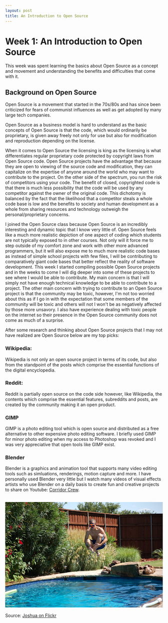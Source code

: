 ```yaml
---
layout: post
title: An Introduction to Open Source
---
```


# Week 1: An Introduction to Open Source

This week was spent learning the basics about Open Source as a concept and movement and understanding the benefits and difficulties that come with it.

## Background on Open Source
Open Source is a movement that started in the 70s/80s and has since been criticized for fears of communist influences as well as get adopted by many large tech companies.

Open Source as a business model is hard to understand as the basic concepts of Open Source is that the code, which would ordinarily be proprietary, is given away freely not only for use but also for modification and reproduction depending on the license.

When it comes to Open Source the licensing is king as the licensing is what differentiates regular proprietary code protected by copyright laws from Open Source code. Open Source projects have the advantage that because they are open to viewing of the source code and modification, they can capitalize on the expertise of anyone around the world who may want to contribute to the project. On the other side of the spectrum, you run the risk of competitors using your code. The benefit of closed, copyrighted code is that there is much less possibility that the code will be used by any competitor against the owner of the original code. This dichotomy is balanced by the fact that the likelihood that a competitor steals a whole code base is low and the benefits to society and human development as a whole from sharing resources and technology outweigh the personal/proprietary concerns.

I joined the Open Source class because Open Source is an incredibly interesting and dynamic topic that I know very little of. Open Source feels like a much more realistic depiction of one aspect of coding which students are not typically exposed to in other courses. Not only will it force me to step outside of my comfort zone and work with other more advanced programmers, but it will also expose me to much more realistic code bases as instead of simple school projects with few files, I will be contributing to comparatively giant code bases that better reflect the reality of software development.
This week I started compiling possible Open Source projects and in the weeks to come I will dig deeper into some of these projects to see where I would be able to contribute. My main concern is that I will simply not have enough technical knowledge to be able to contribute to a project. The other main concern with trying to contribute to an Open Source project is that the community may be toxic, however, I'm not too worried about this as if I go in with the expectation that some members of the community will be toxic and others will not I won't be as negatively affected by those more unsavory. I also have experience dealing with toxic people on the internet so their presence in the Open Source community does not come as much of a surprise.

After some research and thinking about Open Source projects that I may not have realized are Open Source below are my top picks:

### Wikipedia:
Wikipedia is not only an open source project in terms of its code, but also from the standpoint of the posts which comprise the essential functions of the digital encyclopedia.

### Reddit:
Reddit is partially open source on the code side however, like Wikipedia, the contents which comprise the essential features, subreddits and posts, are created by the community making it an open product.

### GIMP
GIMP is a photo editing tool which is open source and distributed as a free alternative to other expensive photo editing software. I briefly used GIMP for minor photo editing when my access to Photoshop was revoked and I was very appreciative that open tools like GIMP exist.

### Blender
Blender is a graphics and animation tool that supports many video editing tools such as simluations, renderings, motion capture and more. I have personally used Blender very little but I watch many videos of visual effects artists who use Blender on a daily basis to create fun and creative projects to share on Youtube: [Corridor Crew](https://www.youtube.com/channel/UCSpFnDQr88xCZ80N-X7t0nQ).
<br><br>

![cannonball](..\images\cannonball.png)

Source: [Joshua on Flickr](https://www.flickr.com/photos/7258427@N06/2708725981/in/photolist-58mVS6-7H6A37-8Th29K-77pzoy-9ueqTk-2mG6Dun-2cE7BqT-f75mbG-3yLPPs-7NNSfC-6RP7u1-2gSFHb1-8aLAKK-2jJdzVP-23PMq42-5BBVe-mXqhPC-4B3Rut-2jJ9aZX-9NGabs-9NEwpU-LrrLn7-bAvcGJ-dip6dN-5qdRef-23PMqci-9NH11D-9NKJWL-9NGBho-mXq3Uy-2jJcKSP-2jJ9aU6-JmLRbL-6hjEAd-2jJcKZ2-9NsCbe-VcFRV9-mXpQnj-aTjQDX-3eyP85-3f6f5k-6hJwc8-5u72XL-6hNFqd-Z22GQ8-vvsMT-6426JW-9uhuc3-9uesQg-Z22FgX)